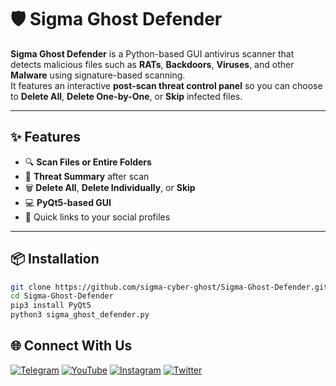 # 🛡️ Sigma Ghost Defender

**Sigma Ghost Defender** is a Python-based GUI antivirus scanner that detects malicious files such as **RATs**, **Backdoors**, **Viruses**, and other **Malware** using signature-based scanning.  
It features an interactive **post-scan threat control panel** so you can choose to **Delete All**, **Delete One-by-One**, or **Skip** infected files.

---

## ✨ Features
- 🔍 **Scan Files or Entire Folders**
- 🧾 **Threat Summary** after scan
- 🗑️ **Delete All**, **Delete Individually**, or **Skip**
- 💻 **PyQt5-based GUI**
- 📡 Quick links to your social profiles

---

## 📦 Installation

```bash
git clone https://github.com/sigma-cyber-ghost/Sigma-Ghost-Defender.git
cd Sigma-Ghost-Defender
pip3 install PyQt5
python3 sigma_ghost_defender.py
```

## 🌐 Connect With Us

[![Telegram](https://img.shields.io/badge/Telegram-Sigma_Ghost-blue?logo=telegram)](https://t.me/Sigma_Cyber_Ghost)  [![YouTube](https://img.shields.io/badge/YouTube-Sigma_Ghost-red?logo=youtube)](https://www.youtube.com/@sigma_ghost_hacking)  [![Instagram](https://img.shields.io/badge/Instagram-Safder_Khan-purple?logo=instagram)](https://www.instagram.com/safderkhan0800_/)  [![Twitter](https://img.shields.io/badge/Twitter-@safderkhan0800_-1DA1F2?logo=twitter)](https://twitter.com/safderkhan0800_)
